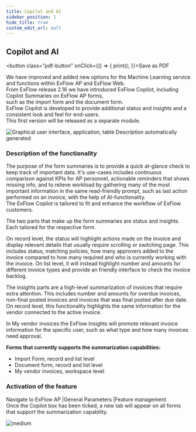 ```yaml
---
title: Copilot and AI 
sidebar_position: 1
hide_title: true
custom_edit_url: null
---
```

## Copilot and AI
<button class="pdf-button" onClick={() => { print(); }}>Save as PDF</button>

We have improved and added new options for the Machine Learning service and functions within ExFlow AP and ExFlow Web.<br/>
From ExFlow release 2.16 we have introduced ExFlow Copilot, including Copilot Summaries on ExFlow AP forms,<br/> 
such as the import form and the document form.<br/>
ExFlow Copilot is developed to provide additional status and insights and a consistent look and feel for end-users.<br/>
This first version will be released as a separate module.<br/>

![Graphical user interface, application, table Description automatically generated](@site/static/img/media/image610.png)

### Description of the functionality
The purpose of the form summaries is to provide a quick at-glance check to keep track of important data. It's use-cases includes continuous comparison against KPIs for AP personnel, actionable reminders that shows missing info, and to relieve workload by gathering many of the most important information in the same read-friendly prompt, such as last action performed on an invoice, with the help of AI-functionality.<br/>
The ExFlow Copilot is tailored to fit and enhance the workflow of ExFlow customers.<br/>
 
The two parts that make up the form summaries are status and insights. Each tailored for the respective form.<br/>

On record level, the status will highlight actions made on the invoice and display relevant details that usually require scrolling or switching page. This includes status, matching policies, how many approvers added to the invoice compared to how many required and who is currently working with the invoice. On list level, it will instead highlight number and amounts for different invoice types and provide an friendly interface to check the invoice backlog.<br/>
 
The insights parts are a high-level summarization of invoices that require extra attention. This includes number and amounts for overdue invoices, non-final posted invoices and invoices that was final posted after due date.<br/>
On record level, this functionality highlights the same information for the vendor connected to the active invoice.<br/>
 
In My vendor invoices the ExFlow Insights will promote relevant invoice information for the specific user, such as what type and how many invoices need approval.<br/>
 
**Forms that currently supports the summarization capabilities:**<br/>
- Import Form, record and list level<br/>
- Document form, record and list level<br/>
- My vendor invoices, workspace level<br/>

### Activation of the feature
Navigate to ExFlow AP \|General Parameters \|Feature management<br/>
Once the Copilot box has been ticked, a new tab will appear on all forms that support the summarization capability.<br/>

![medium](@site/static/img/media/image620.png)